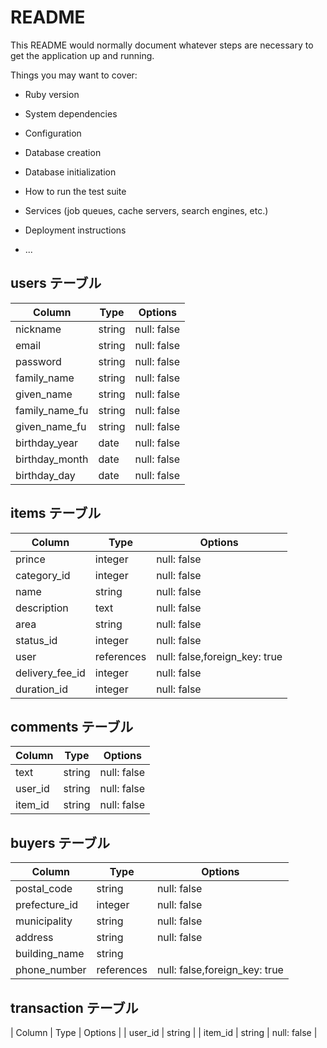 # README

This README would normally document whatever steps are necessary to get the
application up and running.

Things you may want to cover:

* Ruby version

* System dependencies

* Configuration

* Database creation

* Database initialization

* How to run the test suite

* Services (job queues, cache servers, search engines, etc.)

* Deployment instructions

* ...

## users テーブル

| Column        | Type   | Options     |
| ------------- | ------ | ----------- |
| nickname      | string | null: false |
| email         | string | null: false |
| password      | string | null: false |
| family_name   | string | null: false |
| given_name    | string | null: false |
| family_name_fu| string | null: false |
| given_name_fu | string | null: false |
| birthday_year | date   | null: false |
| birthday_month| date   | null: false |
| birthday_day  | date   | null: false |


## items テーブル

| Column         | Type      | Options                      |
| -------------- | --------- | -----------                  |
| prince         | integer   | null: false                  |
| category_id    | integer   | null: false                  |
| name           | string    | null: false                  |
| description    | text      | null: false                  |
| area           | string    | null: false                  |
| status_id      | integer   | null: false                  |
| user           | references| null: false,foreign_key: true|
| delivery_fee_id| integer   | null: false                  |
| duration_id    | integer   | null: false                  |


## comments テーブル

| Column     | Type   | Options     |
| ---------- | ------ | ----------- |
| text       | string | null: false |
| user_id    | string | null: false |
| item_id    | string | null: false |

## buyers テーブル

| Column        | Type      | Options     |
| ------------- | --------- | ----------- |
| postal_code   | string    | null: false |
| prefecture_id | integer   | null: false |
| municipality  | string    | null: false |
| address       | string    | null: false |
| building_name | string    |             |
|phone_number   | references|null: false,foreign_key: true|

## transaction テーブル

| Column     | Type   | Options     |
| user_id    | string | 
| item_id    | string | null: false |